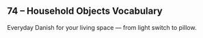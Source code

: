 ## 74 – Household Objects Vocabulary

Everyday Danish for your living space — from light switch to pillow.